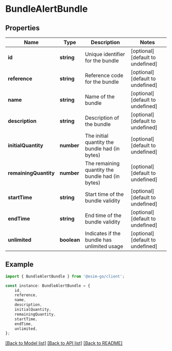 # BundleAlertBundle


## Properties

Name | Type | Description | Notes
------------ | ------------- | ------------- | -------------
**id** | **string** | Unique identifier for the bundle | [optional] [default to undefined]
**reference** | **string** | Reference code for the bundle | [optional] [default to undefined]
**name** | **string** | Name of the bundle | [optional] [default to undefined]
**description** | **string** | Description of the bundle | [optional] [default to undefined]
**initialQuantity** | **number** | The initial quantity the bundle had (in bytes) | [optional] [default to undefined]
**remainingQuantity** | **number** | The remaining quantity the bundle had (in bytes) | [optional] [default to undefined]
**startTime** | **string** | Start time of the bundle validity | [optional] [default to undefined]
**endTime** | **string** | End time of the bundle validity | [optional] [default to undefined]
**unlimited** | **boolean** | Indicates if the bundle has unlimited usage | [optional] [default to undefined]

## Example

```typescript
import { BundleAlertBundle } from '@esim-go/client';

const instance: BundleAlertBundle = {
    id,
    reference,
    name,
    description,
    initialQuantity,
    remainingQuantity,
    startTime,
    endTime,
    unlimited,
};
```

[[Back to Model list]](../README.md#documentation-for-models) [[Back to API list]](../README.md#documentation-for-api-endpoints) [[Back to README]](../README.md)

